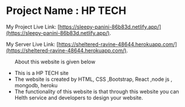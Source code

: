 # Project Name : HP TECH


My Project Live Link: [https://sleepy-panini-86b83d.netlify.app/](https://sleepy-panini-86b83d.netlify.app/).

My Server Live Link: [https://sheltered-ravine-48644.herokuapp.com/](https://sheltered-ravine-48644.herokuapp.com/).

<ul>
<p>About this website is given below</p>
            <li>This is a HP TECH site</li>
            <li>The website is created by HTML, CSS ,Bootstrap, React ,node js , mongodb, heroku</li>
            <li>The functionality of this website is that through this website you can Helth service and developers to design your website.</li>
        </ul>


